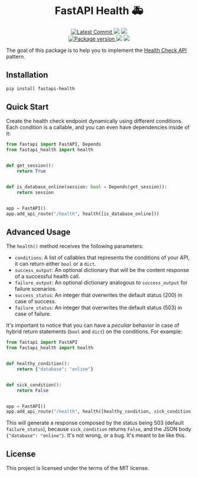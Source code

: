 <h1 align="center">
    <strong>FastAPI Health 🚑️</strong>
</h1>
<p align="center">
    <a href="https://github.com/Kludex/fastapi-health" target="_blank">
        <img src="https://img.shields.io/github/last-commit/Kludex/fastapi-health" alt="Latest Commit">
    </a>
        <img src="https://img.shields.io/github/workflow/status/Kludex/fastapi-health/Test">
        <img src="https://img.shields.io/codecov/c/github/Kludex/fastapi-health">
    <br />
    <a href="https://pypi.org/project/fastapi-health" target="_blank">
        <img src="https://img.shields.io/pypi/v/fastapi-health" alt="Package version">
    </a>
    <img src="https://img.shields.io/pypi/pyversions/fastapi-health">
    <img src="https://img.shields.io/github/license/Kludex/fastapi-health">
</p>

The goal of this package is to help you to implement the [Health Check API](https://microservices.io/patterns/observability/health-check-api.html) pattern.

## Installation

``` bash
pip install fastapi-health
```

## Quick Start

Create the health check endpoint dynamically using different conditions. Each condition is a
callable, and you can even have dependencies inside of it:

```python
from fastapi import FastAPI, Depends
from fastapi_health import health


def get_session():
    return True


def is_database_online(session: bool = Depends(get_session)):
    return session


app = FastAPI()
app.add_api_route("/health", health([is_database_online]))
```

## Advanced Usage

The `health()` method receives the following parameters:
- `conditions`: A list of callables that represents the conditions of your API, it can return either `bool` or a `dict`.
- `success_output`: An optional dictionary that will be the content response of a successful health call.
- `failure_output`: An optional dictionary analogous to `success_output` for failure scenarios.
- `success_status`: An integer that overwrites the default status (200) in case of success.
- `failure_status`: An integer that overwrites the default status (503) in case of failure.

It's important to notice that you can have a _peculiar_ behavior in case of hybrid return statements (`bool` and `dict`) on the conditions.
For example:

``` Python
from fastapi import FastAPI
from fastapi_health import health


def healthy_condition():
    return {"database": "online"}


def sick_condition():
    return False


app = FastAPI()
app.add_api_route("/health", health([healthy_condition, sick_condition]))
```

This will generate a response composed by the status being 503 (default `failure_status`), because `sick_condition` returns `False`, and the JSON body `{"database": "online"}`. It's not wrong, or a bug. It's meant to be like this.

## License

This project is licensed under the terms of the MIT license.

